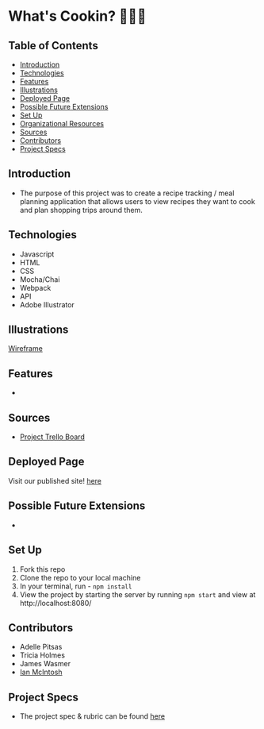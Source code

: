 # What's Cookin?  🧑‍🍳🍲 


## Table of Contents
  - [Introduction](#introduction)
  - [Technologies](#technologies)
  - [Features](#features)
  - [Illustrations](#illustrations)
  - [Deployed Page](#deployed-page)
  - [Possible Future Extensions](#possible-future-extensions)
  - [Set Up](#set-up)
  - [Organizational Resources](#organizational-resources)
  - [Sources](#sources)
  - [Contributors](#contributors)
  - [Project Specs](#project-specs)

## Introduction
  - The purpose of this project was to create a recipe tracking / meal planning application that allows users to view recipes they want to cook and plan shopping trips around them.

## Technologies
  - Javascript
  - HTML
  - CSS
  - Mocha/Chai 
  - Webpack 
  - API
  - Adobe Illustrator
  

## Illustrations
[Wireframe](https://trello.com/1/cards/634b901b7d71c200d9636137/attachments/634b906567494102465af7ff/previews/634b906667494102465af80b/download/image.png)


## Features
- 


## Sources
- [Project Trello Board](https://trello.com/invite/b/yxwzcu4N/ATTIc45ed256e332178bfc2ae4c46e0babb27D482CC7/whatscookin)


## Deployed Page
Visit our published site! [here]()


## Possible Future Extensions
  - 


## Set Up
1. Fork this repo  
2. Clone the repo to your local machine
3. In your terminal, run - `npm install`
4. View the project by starting the server by running `npm start` and view at  http://localhost:8080/
  

## Contributors
  - Adelle Pitsas
  - Tricia Holmes
  - James Wasmer
  - [Ian McIntosh](https://github.com/grainymac)


## Project Specs
  - The project spec & rubric can be found [here](https://frontend.turing.edu/projects/whats-cookin-part-one.html)
